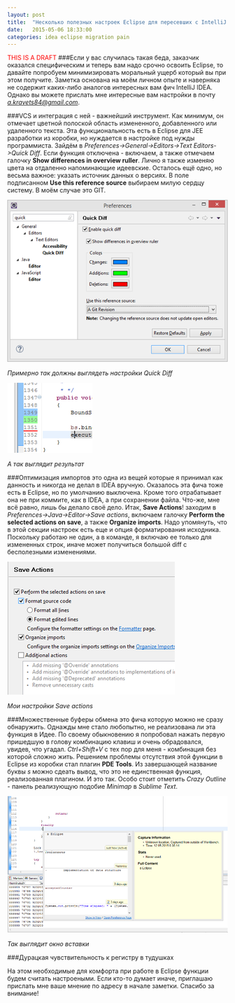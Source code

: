 ```yaml
---
layout: post
title:  "Несколько полезных настроек Eclipse для пересевших с IntelliJ IDEA"
date:   2015-05-06 18:33:00
categories: idea eclipse migration pain
---
```

<font color="red">THIS IS A DRAFT</font>
###Если
у вас случилась такая беда, заказчик оказался специфическим и теперь вам надо срочно освоить Eclipse, то давайте попробуем минимизировать моральный ущерб который вы при этом получите. Заметка основана на моём личном опыте и наверняка не содержит каких-либо аналогов интересных вам фич IntelliJ IDEA. Однако вы можете прислать мне интересные вам настройки в почту <a href="mailto:a.kravets84@gmail.com">*a.kravets84@gmail.com*</a>.


###VCS
и интеграция с ней - важнейший инструмент. Как минимум, он отмечает цветной полоской область измененного, добавленного или удаленного текста. Эта функциональность есть в Eclipse для JEE разработки из коробки, но нуждается в настройке под нужды программиста. Зайдём в *Preferences->General->Editors->Text Editors->Quick Diff*. Если функция отключена - включаем, а также отмечаем галочку **Show differences in overview ruller**. Лично я также изменяю цвета на отдаленно напоминающие идеевские. Осталось ещё одно, но весьма важное: указать источник данных о версиях. В поле подписанном **Use this reference source** выбираем милую сердцу систему. В моём случае это GIT.

![Quick Diff Settings][qd]

*Примерно так должны выглядеть настройки Quick Diff*

![Quick Diff In Action][qds]

*А так выглядит результат*


###Оптимизация импортов
это одна из вещей которые я принимал как данность и никогда не делал в IDEA вручную. Оказалось эта фича тоже есть в Eclipse, но по умолчанию выключена. Кроме того отрабатывает она не при коммите, как в IDEA, а при сохранении файла. Что-же, мне всё равно, лишь бы делало своё дело. Итак, **Save Actions**! заходим в *Preferences->Java->Editor->Save actions*, включаем галочку **Perform the selected actions on save**, а также **Organize imports**. Надо упомянуть, что в этой секции настроек есть еще и опция форматирования исходника. Поскольку работаю не один, а в команде, я включаю ее только для измененных строк, иначе может получиться большой diff с бесполезными изменениями.

![Save actions dialog][sa1]

*Мои настройки Save actions*

###Множественные буферы обмена
это фича которую можно не сразу обнаружить. Однажды мне стало любопытно, не реализована ли эта функция в Идее. По своему обыкновению я попробовал нажать первую пришедшую в голову комбинацию клавиш и очень обрадовался, увидев, что угадал. *Ctrl+Shift+V* с тех пор для меня - комбинация без которой сложно жить. Решением проблемы отсутствия этой функции в Eclipse из коробки стал плагин **PDE Tools**. Из завершающей название буквы *s* можно сдеать вывод, что это не единственная функция, реализованная плагином. И это так. Особо стоит отметить  *Crazy Outline* - панель реализующую подобие *Minimap* в *Sublime Text*.

![PDE Tools multiple clipboards paste window][pde1]

*Так выглядит окно вставки* 

###Дурацкая чувствительность к регистру в тудушках

На этом необходимые для комфорта при работе в Eclipse функции будем считать настроеными. Если кто-то думает иначе, приглашаю прислать мне ваше мнение по адресу в начале заметки. Спасибо за внимание!


[qd]:/img/quickdiff.png
[qds]:/img/quickdiff-sample.png
[sa1]:/img/saveactions.png
[pde1]:/img/pde.png
